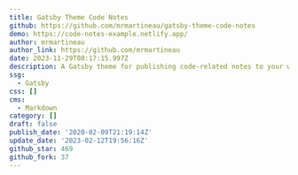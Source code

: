 ```yaml
---
title: Gatsby Theme Code Notes
github: https://github.com/mrmartineau/gatsby-theme-code-notes
demo: https://code-notes-example.netlify.app/
author: mrmartineau
author_link: https://github.com/mrmartineau
date: 2023-11-29T08:17:15.997Z
description: A Gatsby theme for publishing code-related notes to your website
ssg:
  - Gatsby
css: []
cms:
  - Markdown
category: []
draft: false
publish_date: '2020-02-09T21:19:14Z'
update_date: '2023-02-12T19:56:16Z'
github_star: 469
github_fork: 37
---
```


